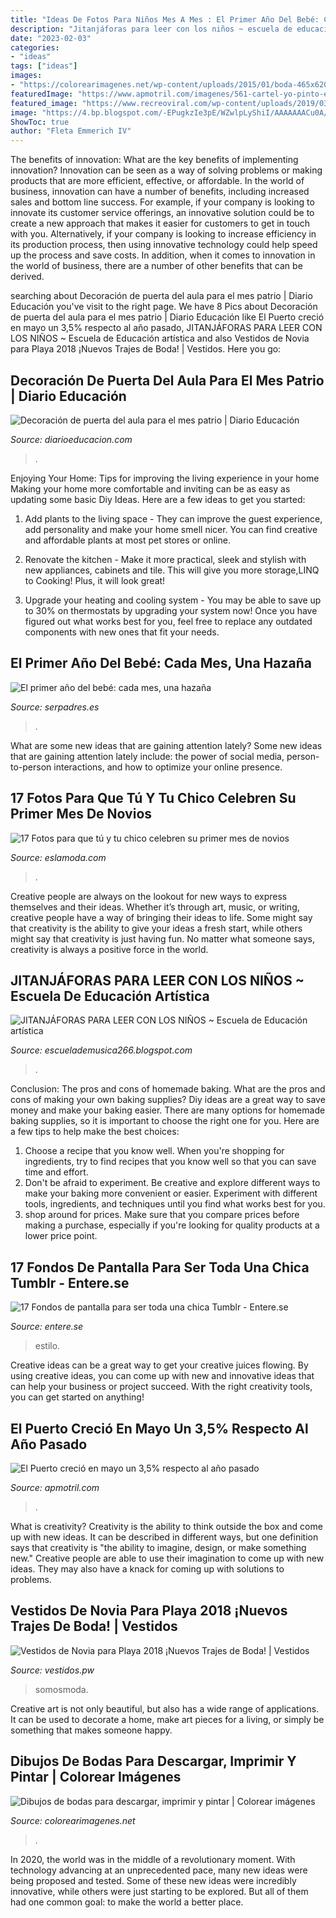 ```yaml
---
title: "Ideas De Fotos Para Niños Mes A Mes : El Primer Año Del Bebé: Cada Mes, Una Hazaña"
description: "Jitanjáforas para leer con los niños ~ escuela de educación artística"
date: "2023-02-03"
categories:
- "ideas"
tags: ["ideas"]
images:
- "https://colorearimagenes.net/wp-content/uploads/2015/01/boda-465x620.gif"
featuredImage: "https://www.apmotril.com/imagenes/561-cartel-yo-pinto-en-casa-2020-v2.jpg"
featured_image: "https://www.recreoviral.com/wp-content/uploads/2019/03/Fondos-de-pantalla-estilo-Tumblr3.jpg"
image: "https://4.bp.blogspot.com/-EPugkzIe3pE/WZwlpLyShiI/AAAAAAACu0A/nngRdc7kvCYxcGf0V-4PZ-n5EPFjlRYnQCLcBGAs/s1600/Vestidos-de-novia-para-playa%2B12.jpg"
ShowToc: true
author: "Fleta Emmerich IV"
---
```



The benefits of innovation: What are the key benefits of implementing innovation?
Innovation can be seen as a way of solving problems or making products that are more efficient, effective, or affordable. In the world of business, innovation can have a number of benefits, including increased sales and bottom line success. For example, if your company is looking to innovate its customer service offerings, an innovative solution could be to create a new approach that makes it easier for customers to get in touch with you. Alternatively, if your company is looking to increase efficiency in its production process, then using innovative technology could help speed up the process and save costs. In addition, when it comes to innovation in the world of business, there are a number of other benefits that can be derived.

	

		
searching about Decoración de puerta del aula para el mes patrio | Diario Educación you've visit to the right page. We have 8 Pics about Decoración de puerta del aula para el mes patrio | Diario Educación like El Puerto creció en mayo un 3,5% respecto al año pasado, JITANJÁFORAS PARA LEER CON LOS NIÑOS ~ Escuela de Educación artística and also Vestidos de Novia para Playa 2018 ¡Nuevos Trajes de Boda! | Vestidos. Here you go:
		
    
## Decoración De Puerta Del Aula Para El Mes Patrio | Diario Educación

<img loading=lazy src="https://diarioeducacion.com/wp-content/uploads/2018/08/puertas-independencia-2.jpg" onerror="this.onerror=null;this.src='https://tse1.mm.bing.net/th?id=OIP.iLieK3PYLsTLF9UngNv4kgHaNK&amp;pid=15.1';" alt="Decoración de puerta del aula para el mes patrio | Diario Educación">

_Source: diarioeducacion.com_

>. 

	

Enjoying Your Home: Tips for improving the living experience in your home
Making your home more comfortable and inviting can be as easy as updating some basic Diy Ideas. Here are a few ideas to get you started:
1. Add plants to the living space - They can improve the guest experience, add personality and make your home smell nicer. You can find creative and affordable plants at most pet stores or online.

2. Renovate the kitchen - Make it more practical, sleek and stylish with new appliances, cabinets and tile. This will give you more storage,LINQ to Cooking! Plus, it will look great!

3. Upgrade your heating and cooling system - You may be able to save up to 30% on thermostats by upgrading your system now! Once you have figured out what works best for you, feel free to replace any outdated components with new ones that fit your needs.

    
## El Primer Año Del Bebé: Cada Mes, Una Hazaña

<img loading=lazy src="https://estaticos.serpadres.es/uploads/images/article/53db7277dce6174d23528a6c/nino-hojas-c.jpg" onerror="this.onerror=null;this.src='https://tse3.mm.bing.net/th?id=OIP.Ue7mdFVe_1a1Yngd44FrsAHaFj&amp;pid=15.1';" alt="El primer año del bebé: cada mes, una hazaña">

_Source: serpadres.es_

>. 

	

What are some new ideas that are gaining attention lately?
Some new ideas that are gaining attention lately include: the power of social media, person-to-person interactions, and how to optimize your online presence.

    
## 17 Fotos Para Que Tú Y Tu Chico Celebren Su Primer Mes De Novios

<img loading=lazy src="http://eslamoda.com/wp-content/uploads/sites/2/2019/04/fotos-primer-mes-novios-8.jpg" onerror="this.onerror=null;this.src='https://tse1.mm.bing.net/th?id=OIP.Dj4uwkn5vjpmGxhW73UvIQHaJQ&amp;pid=15.1';" alt="17 Fotos para que tú y tu chico celebren su primer mes de novios">

_Source: eslamoda.com_

>. 

	

Creative people are always on the lookout for new ways to express themselves and their ideas. Whether it’s through art, music, or writing, creative people have a way of bringing their ideas to life. Some might say that creativity is the ability to give your ideas a fresh start, while others might say that creativity is just having fun. No matter what someone says, creativity is always a positive force in the world.

    
## JITANJÁFORAS PARA LEER CON LOS NIÑOS ~ Escuela De Educación Artística

<img loading=lazy src="https://3.bp.blogspot.com/-7zK2IDLWsEM/VjqgYZCwwwI/AAAAAAAABIY/5AAuIb-Ps58/s1600/cats.jpg" onerror="this.onerror=null;this.src='https://tse3.mm.bing.net/th?id=OIP.y4Q2P3vFEBAb7iXckUlnowAAAA&amp;pid=15.1';" alt="JITANJÁFORAS PARA LEER CON LOS NIÑOS ~ Escuela de Educación artística">

_Source: escuelademusica266.blogspot.com_

>. 

	

Conclusion: The pros and cons of homemade baking.
What are the pros and cons of making your own baking supplies? Diy ideas are a great way to save money and make your baking easier. There are many options for homemade baking supplies, so it is important to choose the right one for you. Here are a few tips to help make the best choices: 
1. Choose a recipe that you know well. When you're shopping for ingredients, try to find recipes that you know well so that you can save time and effort. 
2. Don't be afraid to experiment. Be creative and explore different ways to make your baking more convenient or easier. Experiment with different tools, ingredients, and techniques until you find what works best for you. 
3. shop around for prices. Make sure that you compare prices before making a purchase, especially if you're looking for quality products at a lower price point.

    
## 17 Fondos De Pantalla Para Ser Toda Una Chica Tumblr - Entere.se

<img loading=lazy src="https://www.recreoviral.com/wp-content/uploads/2019/03/Fondos-de-pantalla-estilo-Tumblr3.jpg" onerror="this.onerror=null;this.src='https://tse3.mm.bing.net/th?id=OIP.SLrjieSLjqAGf4uePvcKEgHaNK&amp;pid=15.1';" alt="17 Fondos de pantalla para ser toda una chica Tumblr - Entere.se">

_Source: entere.se_

>estilo. 

	

Creative ideas can be a great way to get your creative juices flowing. By using creative ideas, you can come up with new and innovative ideas that can help your business or project succeed. With the right creativity tools, you can get started on anything!

    
## El Puerto Creció En Mayo Un 3,5% Respecto Al Año Pasado

<img loading=lazy src="https://www.apmotril.com/imagenes/561-cartel-yo-pinto-en-casa-2020-v2.jpg" onerror="this.onerror=null;this.src='https://tse4.mm.bing.net/th?id=OIP.c1sFUQLJhOIrqtXaPd7wQAAAAA&amp;pid=15.1';" alt="El Puerto creció en mayo un 3,5% respecto al año pasado">

_Source: apmotril.com_

>. 

	

What is creativity?
Creativity is the ability to think outside the box and come up with new ideas. It can be described in different ways, but one definition says that creativity is "the ability to imagine, design, or make something new." Creative people are able to use their imagination to come up with new ideas. They may also have a knack for coming up with solutions to problems.

    
## Vestidos De Novia Para Playa 2018 ¡Nuevos Trajes De Boda! | Vestidos

<img loading=lazy src="https://4.bp.blogspot.com/-EPugkzIe3pE/WZwlpLyShiI/AAAAAAACu0A/nngRdc7kvCYxcGf0V-4PZ-n5EPFjlRYnQCLcBGAs/s1600/Vestidos-de-novia-para-playa%2B12.jpg" onerror="this.onerror=null;this.src='https://tse2.mm.bing.net/th?id=OIP.yK69dx-7ocPlCGV5fPAv_gHaLB&amp;pid=15.1';" alt="Vestidos de Novia para Playa 2018 ¡Nuevos Trajes de Boda! | Vestidos">

_Source: vestidos.pw_

>somosmoda. 

	

Creative art is not only beautiful, but also has a wide range of applications. It can be used to decorate a home, make art pieces for a living, or simply be something that makes someone happy.

    
## Dibujos De Bodas Para Descargar, Imprimir Y Pintar | Colorear Imágenes

<img loading=lazy src="https://colorearimagenes.net/wp-content/uploads/2015/01/boda-465x620.gif" onerror="this.onerror=null;this.src='https://tse1.mm.bing.net/th?id=OIP.lt9X_6DcLmcCnKmXBSQlmgAAAA&amp;pid=15.1';" alt="Dibujos de bodas para descargar, imprimir y pintar | Colorear imágenes">

_Source: colorearimagenes.net_

>. 

	

In 2020, the world was in the middle of a revolutionary moment. With technology advancing at an unprecedented pace, many new ideas were being proposed and tested. Some of these new ideas were incredibly innovative, while others were just starting to be explored. But all of them had one common goal: to make the world a better place.

